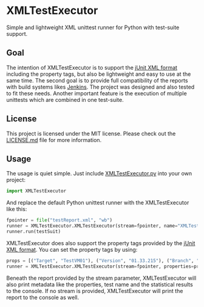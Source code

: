 XMLTestExecutor
===============
Simple and lightweight XML unittest runner for Python with test-suite support.

## Goal
The intention of XMLTestExecutor is to support the [jUnit XML format][1] including the property tags, but also be lightweight and easy to use at the same time. The second goal is to provide full compatibility of the reports with build systems likes [Jenkins][2]. The project was designed and also tested to fit these needs. Another important feature is the execution of multiple unittests which are combined in one test-suite.

## License
This project is licensed under the MIT license. Please check out the [LICENSE.md](/LICENSE.md/) file for more information.

## Usage
The usage is quiet simple. Just include [XMLTestExecutor.py](/XMLTestExecutor.py/) into your own project: 
``` python
import XMLTestExecutor
```
And replace the default Python unittest runner with the XMLTestExecutor like this:
``` python
fpointer = file("testReport.xml", "wb")
runner = XMLTestExecutor.XMLTestExecutor(stream=fpointer, name="XMLTestExecutor example report")
runner.run(testSuit)
```
XMLTestExecutor does also support the property tags provided by the [jUnit XML format][1]. You can set the property tags by using:
``` python
props = [("Target", "TestVM01"), ("Version", "01.33.215"), ("Branch", "NIGHTLY")]
runner = XMLTestExecutor.XMLTestExecutor(stream=fpointer, properties=props, name='XMLTestExecutor example report')
```
Beneath the report provided by the stream parameter, XMLTestExecutor will also print metadata like the properties, test name and the statistical results to the console. If no stream is provided, XMLTestExecutor will print the report to the console as well.

[1]: https://svn.jenkins-ci.org/trunk/hudson/dtkit/dtkit-format/dtkit-junit-model/src/main/resources/com/thalesgroup/dtkit/junit/model/xsd/junit-4.xsd "jUnit XML format"
[2]: http://jenkins-ci.org/ "Jenkins CI"